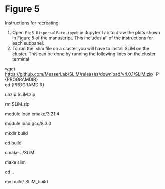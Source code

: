 # Figure 5

Instructions for recreating:

1) Open `Fig5_DispersalRate.ipynb` in Jupyter Lab to draw the plots shown in Figure 5 of the manuscript. This includes all of the instructions for each subpanel.
2) To run the .slim file on a cluster you will have to install SLiM on the cluster. This can be done by running the following lines on the cluster terminal

wget https://github.com/MesserLab/SLiM/releases/download/v4.0.1/SLiM.zip -P {PROGRAMDIR} <br>
cd {PROGRAMDIR}

unzip SLiM.zip

rm SLiM.zip

module load cmake/3.21.4

module load gcc/8.3.0

mkdir build

cd build

cmake ../SLiM

make slim

cd .. 

mv build/ SLiM_build
